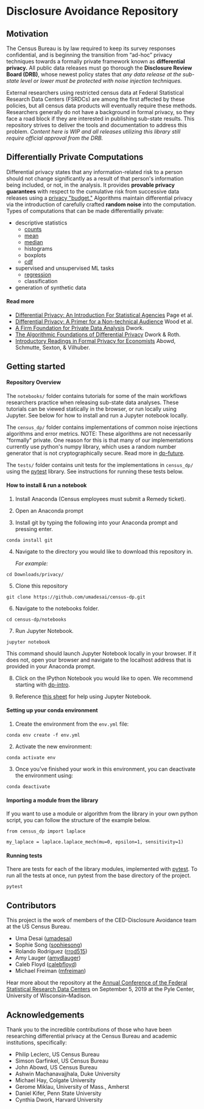 # Disclosure Avoidance Repository

## Motivation
The Census Bureau is by law required to keep its survey responses confidential, and is beginning the transition from “ad-hoc” privacy techniques towards a formally private framework known as **differential privacy.** All public data releases must go thorough the **Disclosure Review Board (DRB)**, whose newest policy states that *any data release at the sub-state level or lower must be protected with noise injection techniques.*

External researchers using restricted census data at Federal Statistical Research Data Centers (FSRDCs) are among the first affected by these policies, but all census data products will eventually require these methods. Researchers generally do not have a background in formal privacy, so they face a road block if they are interested in publishing sub-state results. This repository strives to deliver the tools and documentation to address this problem. *Content here is WIP and all releases utilizing this library still require official approval from the DRB.*

## Differentially Private Computations
Differential privacy states that any information-related risk to a person should not change significantly as a result of that person's information being included, or not, in the analysis. It provides **provable privacy guarantees** with respect to the cumulative risk from successive data releases using a [privacy "budget."](https://github.com/umadesai/census-dp/blob/master/notebooks/dp-budget.ipynb) Algorithms maintain differential privacy via the introduction of carefully crafted **random noise** into the computation. 
Types of computations that can be made differentiallly private:
- descriptive statistics
    - [counts](https://github.com/umadesai/census-dp/blob/master/notebooks/dp-count.ipynb)
    - [mean](https://github.com/umadesai/census-dp/blob/master/notebooks/dp-mean.ipynb)
    - [median](https://github.com/umadesai/census-dp/blob/master/notebooks/dp-median.ipynb)
    - histograms
    - boxplots
    - [cdf](https://github.com/umadesai/census-dp/blob/master/notebooks/dp-mm.ipynb)
- supervised and unsupervised ML tasks
    - [regression](https://github.com/umadesai/census-dp/blob/master/notebooks/dp-regression.ipynb)
    - classification
- generation of synthetic data

#### Read more
- [Differential Privacy: An Introduction For Statistical Agencies](https://gss.civilservice.gov.uk/wp-content/uploads/2018/12/12-12-18_FINAL_Privitar_Kobbi_Nissim_article.pdf) Page et al.
- [Differential Privacy: A Primer for a Non-technical Audience](http://www.jetlaw.org/wp-content/uploads/2018/12/4_Wood_Final.pdf) Wood et al.
- [A Firm Foundation for Private Data Analysis](http://delivery.acm.org/10.1145/1870000/1866758/p86-dwork.pdf?ip=108.28.104.96&id=1866758&acc=OPEN&key=4D4702B0C3E38B35%2E4D4702B0C3E38B35%2E4D4702B0C3E38B35%2E6D218144511F3437&__acm__=1562937387_c049c03e734df8e04aac19ab857b3961) Dwork.
- [The Algorithmic Foundations of Differential Privacy](https://www.cis.upenn.edu/~aaroth/Papers/privacybook.pdf) Dwork & Roth.
- [Introductory Readings in Formal Privacy for Economists](https://labordynamicsinstitute.github.io/privacy-bibliography/index.html) Abowd, Schmutte, Sexton, & Vilhuber.
   
## Getting started

#### Repository Overview

The `notebooks/` folder contains tutorials for some of the main workflows researchers practice when releasing sub-state data analyses. These tutorials can be viewed statically in the browser, or run locally using Jupyter. See below for how to install and run a Jupyter notebook locally. 

The `census_dp/` folder contains implementations of common noise injections algorithms and error metrics. NOTE: These algorithms are not necessarily "formally" private. One reason for this is that many of our implementations currently use python's numpy library, which uses a random number generator that is not cryptographically secure. Read more in [dp-future](https://github.com/umadesai/census-dp/blob/master/notebooks/dp-future.ipynb).

The `tests/` folder contains unit tests for the implementations in `census_dp/` using the [pytest](https://docs.pytest.org/en/latest/) library. See instructions for running these tests below.

#### How to install & run a notebook

1. Install Anaconda (Census employees must submit a Remedy ticket).

2. Open an Anaconda prompt

3. Install git by typing the following into your Anaconda prompt and pressing enter.
```
conda install git
``` 

4. Navigate to the directory you would like to download this repository in. 

    *For example:*
```
cd Downloads/privacy/
```

5. Clone this repository
```
git clone https://github.com/umadesai/census-dp.git
```
6. Navigate to the notebooks folder.
```
cd census-dp/notebooks
```
7. Run Jupyter Notebook.
```
jupyter notebook
```
This command should launch Jupyter Notebook locally in your browser. If it does not, open your browser and navigate to the localhost address that is provided in your Anaconda prompt.

8. Click on the IPython Notebook you would like to open. We recommend starting with [dp-intro](https://github.com/umadesai/census-dp/blob/master/notebooks/dp-intro.ipynb).

9. Reference [this sheet](https://s3.amazonaws.com/assets.datacamp.com/blog_assets/Jupyter_Notebook_Cheat_Sheet.pdf) for help using Jupyter Notebook.

#### Setting up your conda environment

1. Create the environment from the ```env.yml``` file:
```
conda env create -f env.yml
```
2. Activate the new environment:
```
conda activate env
```
3. Once you've finished your work in this environment, you can deactivate the environment using:
```
conda deactivate
```
#### Importing a module from the library

If you want to use a module or algorithm from the library in your own python script, you can follow the structure of the example below.
```
from census_dp import laplace

my_laplace = laplace.laplace_mech(mu=0, epsilon=1, sensitivity=1)
```
#### Running tests

There are tests for each of the library modules, implemented with [pytest](https://docs.pytest.org/en/latest/). To run all the tests at once, run pytest from the base directory of the project.
```
pytest
```
## Contributors

This project is the work of members of the CED-Disclosure Avoidance team at the US Census Bureau.
- Uma Desai ([umadesai](https://github.com/umadesai/))
- Sophie Song ([sophiesong](https://github.com/sophiesong))
- Rolando Rodríguez ([rrod515](https://github.com/rrod515))
- Amy Lauger ([amydlauger](https://github.com/amydlauger))
- Caleb Floyd ([calebfloyd](https://github.com/calebfloyd))
- Michael Freiman ([mfreiman](https://github.com/mfreiman))

Hear more about the repository at the [Annual Conference of the Federal Statistical Research Data Centers](https://rdc.wisc.edu/2019-fsrdc/) on September 5, 2019 at the Pyle Center, University of Wisconsin–Madison.

## Acknowledgements

Thank you to the incredible contributions of those who have been researching differential privacy at the Census Bureau and academic institutions, specifically:
- Philip Leclerc, US Census Bureau
- Simson Garfinkel, US Census Bureau
- John Abowd, US Census Bureau
- Ashwin Machanavajjhala, Duke University
- Michael Hay, Colgate University
- Gerome Miklau, University of Mass., Amherst
- Daniel Kifer, Penn State University
- Cynthia Dwork, Harvard University
